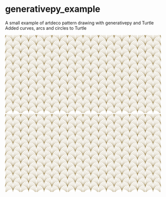 # generativepy_example
A small example of artdeco pattern drawing with generativepy and Turtle
Added curves, arcs and circles to Turtle 

![Alt text](./artdeco.svg)
<img src="./artdeco.svg">


